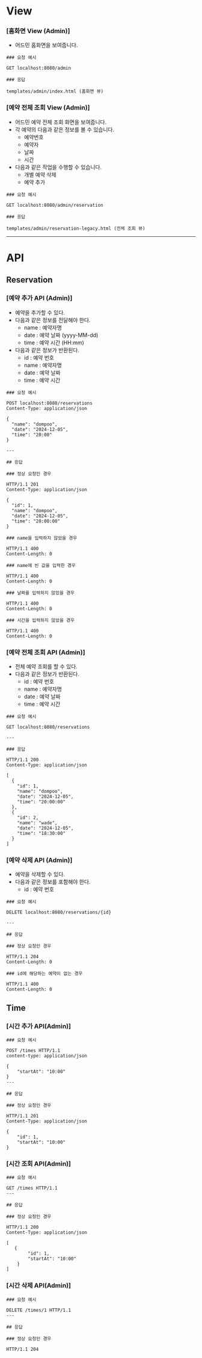 # View

### [홈화면 View (Admin)]

- 어드민 홈화면을 보여줍니다.

```text
### 요청 예시

GET localhost:8080/admin

### 응답

templates/admin/index.html (홈화면 뷰)
```

### [예약 전체 조회 View (Admin)]

- 어드민 예약 전체 조회 화면을 보여줍니다.
- 각 예약의 다음과 같은 정보를 볼 수 있습니다.
    - 예약번호
    - 예약자
    - 날짜
    - 시간
- 다음과 같은 작업을 수행할 수 있습니다.
    - 개별 예약 삭제
    - 예약 추가

```text
### 요청 예시

GET localhost:8080/admin/reservation

### 응답

templates/admin/reservation-legacy.html (전체 조회 뷰)
```
---
# API

## Reservation

### [예약 추가 API (Admin)]

- 예약을 추가할 수 있다.
- 다음과 같은 정보를 전달해야 한다.
    - name : 예약자명
    - date : 예약 날짜 (yyyy-MM-dd)
    - time : 예약 시간 (HH:mm)
- 다음과 같은 정보가 반환된다.
    - id : 예약 번호
    - name : 예약자명
    - date : 예약 날짜
    - time : 예약 시간

```text
### 요청 예시

POST localhost:8080/reservations
Content-Type: application/json

{
  "name": "dompoo",
  "date": "2024-12-05",
  "time": "20:00"
}

---

## 응답

### 정상 요청인 경우

HTTP/1.1 201
Content-Type: application/json

{
  "id": 1,
  "name": "dompoo",
  "date": "2024-12-05",
  "time": "20:00:00"
}

### name을 입력하지 않았을 경우

HTTP/1.1 400
Content-Length: 0

### name에 빈 값을 입력한 경우

HTTP/1.1 400
Content-Length: 0

### 날짜를 입력하지 않았을 경우

HTTP/1.1 400
Content-Length: 0

### 시간을 입력하지 않았을 경우

HTTP/1.1 400
Content-Length: 0
```

### [예약 전체 조회 API (Admin)]

- 전체 예약 조회를 할 수 있다.
- 다음과 같은 정보가 반환된다.
    - id : 예약 번호
    - name : 예약자명
    - date : 예약 날짜
    - time : 예약 시간

```text
### 요청 예시

GET localhost:8080/reservations

---

### 응답

HTTP/1.1 200
Content-Type: application/json

[
  {
    "id": 1,
    "name": "dompoo",
    "date": "2024-12-05",
    "time": "20:00:00"
  },
  {
    "id": 2,
    "name": "wade",
    "date": "2024-12-05",
    "time": "18:30:00"
  }
]
```

### [예약 삭제 API (Admin)]

- 예약을 삭제할 수 있다.
- 다음과 같은 정보를 포함해야 한다.
    - id : 예약 번호

```text
### 요청 예시

DELETE localhost:8080/reservations/{id}

---

## 응답

### 정상 요청인 경우

HTTP/1.1 204
Content-Length: 0

### id에 해당하는 예약이 없는 경우

HTTP/1.1 400
Content-Length: 0
```

## Time

### [시간 추가 API(Admin)]

```text
### 요청 예시

POST /times HTTP/1.1
content-type: application/json

{
    "startAt": "10:00"
}
---

## 응답

### 정상 요청인 경우

HTTP/1.1 201
Content-Type: application/json

{
    "id": 1,
    "startAt": "10:00"
}
```

### [시간 조회 API(Admin)]

```text
### 요청 예시

GET /times HTTP/1.1
---

## 응답

### 정상 요청인 경우

HTTP/1.1 200 
Content-Type: application/json

[
   {
        "id": 1,
        "startAt": "10:00"
    }
]
```

### [시간 삭제 API(Admin)]

```text
### 요청 예시

DELETE /times/1 HTTP/1.1
---

## 응답

### 정상 요청인 경우

HTTP/1.1 204

```
